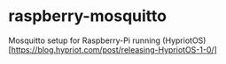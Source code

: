 # raspberry-mosquitto
Mosquitto setup for Raspberry-Pi running (HypriotOS) [https://blog.hypriot.com/post/releasing-HypriotOS-1-0/]
